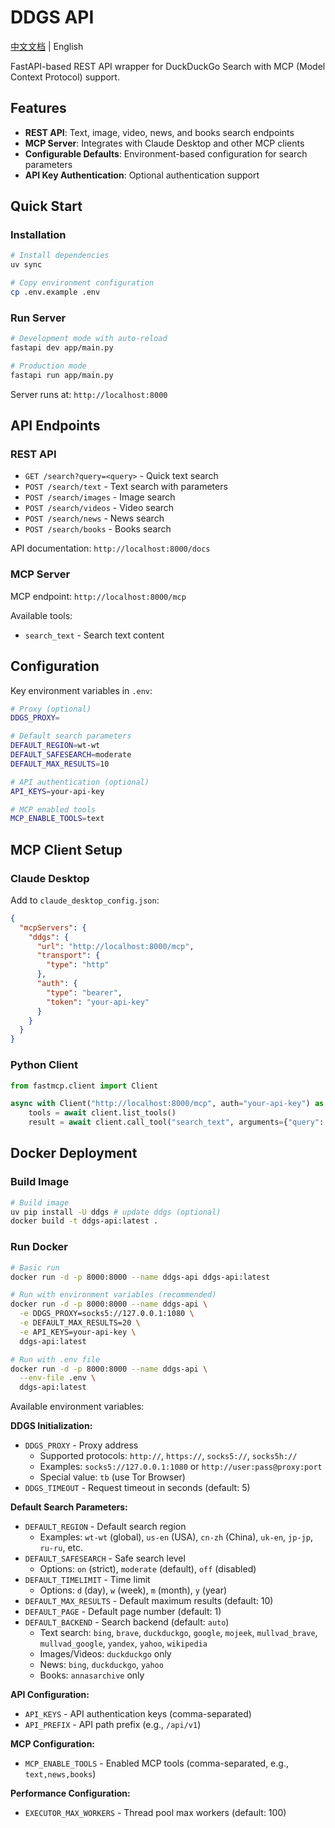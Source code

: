 # DDGS API

[中文文档](README_ZH.md) | English

FastAPI-based REST API wrapper for DuckDuckGo Search with MCP (Model Context Protocol) support.

## Features

- **REST API**: Text, image, video, news, and books search endpoints
- **MCP Server**: Integrates with Claude Desktop and other MCP clients
- **Configurable Defaults**: Environment-based configuration for search parameters
- **API Key Authentication**: Optional authentication support

## Quick Start

### Installation

```bash
# Install dependencies
uv sync

# Copy environment configuration
cp .env.example .env
```

### Run Server

```bash
# Development mode with auto-reload
fastapi dev app/main.py

# Production mode
fastapi run app/main.py
```

Server runs at: `http://localhost:8000`

## API Endpoints

### REST API

- `GET /search?query=<query>` - Quick text search
- `POST /search/text` - Text search with parameters
- `POST /search/images` - Image search
- `POST /search/videos` - Video search
- `POST /search/news` - News search
- `POST /search/books` - Books search

API documentation: `http://localhost:8000/docs`

### MCP Server

MCP endpoint: `http://localhost:8000/mcp`

Available tools:
- `search_text` - Search text content

## Configuration

Key environment variables in `.env`:

```bash
# Proxy (optional)
DDGS_PROXY=

# Default search parameters
DEFAULT_REGION=wt-wt
DEFAULT_SAFESEARCH=moderate
DEFAULT_MAX_RESULTS=10

# API authentication (optional)
API_KEYS=your-api-key

# MCP enabled tools
MCP_ENABLE_TOOLS=text
```

## MCP Client Setup

### Claude Desktop

Add to `claude_desktop_config.json`:

```json
{
  "mcpServers": {
    "ddgs": {
      "url": "http://localhost:8000/mcp",
      "transport": {
        "type": "http"
      },
      "auth": {
        "type": "bearer",
        "token": "your-api-key"
      }
    }
  }
}
```

### Python Client

```python
from fastmcp.client import Client

async with Client("http://localhost:8000/mcp", auth="your-api-key") as client:
    tools = await client.list_tools()
    result = await client.call_tool("search_text", arguments={"query": "python"})
```

## Docker Deployment

### Build Image

```bash
# Build image
uv pip install -U ddgs # update ddgs (optional)
docker build -t ddgs-api:latest .
```

### Run Docker

```bash
# Basic run
docker run -d -p 8000:8000 --name ddgs-api ddgs-api:latest

# Run with environment variables (recommended)
docker run -d -p 8000:8000 --name ddgs-api \
  -e DDGS_PROXY=socks5://127.0.0.1:1080 \
  -e DEFAULT_MAX_RESULTS=20 \
  -e API_KEYS=your-api-key \
  ddgs-api:latest

# Run with .env file
docker run -d -p 8000:8000 --name ddgs-api \
  --env-file .env \
  ddgs-api:latest
```

Available environment variables:

**DDGS Initialization:**
- `DDGS_PROXY` - Proxy address
  - Supported protocols: `http://`, `https://`, `socks5://`, `socks5h://`
  - Examples: `socks5://127.0.0.1:1080` or `http://user:pass@proxy:port`
  - Special value: `tb` (use Tor Browser)
- `DDGS_TIMEOUT` - Request timeout in seconds (default: 5)

**Default Search Parameters:**
- `DEFAULT_REGION` - Default search region
  - Examples: `wt-wt` (global), `us-en` (USA), `cn-zh` (China), `uk-en`, `jp-jp`, `ru-ru`, etc.
- `DEFAULT_SAFESEARCH` - Safe search level
  - Options: `on` (strict), `moderate` (default), `off` (disabled)
- `DEFAULT_TIMELIMIT` - Time limit
  - Options: `d` (day), `w` (week), `m` (month), `y` (year)
- `DEFAULT_MAX_RESULTS` - Default maximum results (default: 10)
- `DEFAULT_PAGE` - Default page number (default: 1)
- `DEFAULT_BACKEND` - Search backend (default: `auto`)
  - Text search: `bing`, `brave`, `duckduckgo`, `google`, `mojeek`, `mullvad_brave`, `mullvad_google`, `yandex`, `yahoo`, `wikipedia`
  - Images/Videos: `duckduckgo` only
  - News: `bing`, `duckduckgo`, `yahoo`
  - Books: `annasarchive` only

**API Configuration:**
- `API_KEYS` - API authentication keys (comma-separated)
- `API_PREFIX` - API path prefix (e.g., `/api/v1`)

**MCP Configuration:**
- `MCP_ENABLE_TOOLS` - Enabled MCP tools (comma-separated, e.g., `text,news,books`)

**Performance Configuration:**
- `EXECUTOR_MAX_WORKERS` - Thread pool max workers (default: 100)
